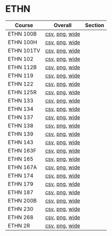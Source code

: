 # ETHN

| Course | Overall | Section |
| ------ | ------- | ------- |
| ETHN 100B | [csv](https://github.com/UCSD-Historical-Enrollment-Data/2025Winter/blob/main/overall/ETHN%20100B.csv), [png](https://raw.githubusercontent.com/UCSD-Historical-Enrollment-Data/2025Winter/main/plot_overall/ETHN%20100B.png), [wide](https://raw.githubusercontent.com/UCSD-Historical-Enrollment-Data/2025Winter/main/plot_overall_wide/ETHN%20100B.png) |  |
| ETHN 100H | [csv](https://github.com/UCSD-Historical-Enrollment-Data/2025Winter/blob/main/overall/ETHN%20100H.csv), [png](https://raw.githubusercontent.com/UCSD-Historical-Enrollment-Data/2025Winter/main/plot_overall/ETHN%20100H.png), [wide](https://raw.githubusercontent.com/UCSD-Historical-Enrollment-Data/2025Winter/main/plot_overall_wide/ETHN%20100H.png) |  |
| ETHN 101TV | [csv](https://github.com/UCSD-Historical-Enrollment-Data/2025Winter/blob/main/overall/ETHN%20101TV.csv), [png](https://raw.githubusercontent.com/UCSD-Historical-Enrollment-Data/2025Winter/main/plot_overall/ETHN%20101TV.png), [wide](https://raw.githubusercontent.com/UCSD-Historical-Enrollment-Data/2025Winter/main/plot_overall_wide/ETHN%20101TV.png) |  |
| ETHN 102 | [csv](https://github.com/UCSD-Historical-Enrollment-Data/2025Winter/blob/main/overall/ETHN%20102.csv), [png](https://raw.githubusercontent.com/UCSD-Historical-Enrollment-Data/2025Winter/main/plot_overall/ETHN%20102.png), [wide](https://raw.githubusercontent.com/UCSD-Historical-Enrollment-Data/2025Winter/main/plot_overall_wide/ETHN%20102.png) |  |
| ETHN 112B | [csv](https://github.com/UCSD-Historical-Enrollment-Data/2025Winter/blob/main/overall/ETHN%20112B.csv), [png](https://raw.githubusercontent.com/UCSD-Historical-Enrollment-Data/2025Winter/main/plot_overall/ETHN%20112B.png), [wide](https://raw.githubusercontent.com/UCSD-Historical-Enrollment-Data/2025Winter/main/plot_overall_wide/ETHN%20112B.png) |  |
| ETHN 119 | [csv](https://github.com/UCSD-Historical-Enrollment-Data/2025Winter/blob/main/overall/ETHN%20119.csv), [png](https://raw.githubusercontent.com/UCSD-Historical-Enrollment-Data/2025Winter/main/plot_overall/ETHN%20119.png), [wide](https://raw.githubusercontent.com/UCSD-Historical-Enrollment-Data/2025Winter/main/plot_overall_wide/ETHN%20119.png) |  |
| ETHN 122 | [csv](https://github.com/UCSD-Historical-Enrollment-Data/2025Winter/blob/main/overall/ETHN%20122.csv), [png](https://raw.githubusercontent.com/UCSD-Historical-Enrollment-Data/2025Winter/main/plot_overall/ETHN%20122.png), [wide](https://raw.githubusercontent.com/UCSD-Historical-Enrollment-Data/2025Winter/main/plot_overall_wide/ETHN%20122.png) |  |
| ETHN 125R | [csv](https://github.com/UCSD-Historical-Enrollment-Data/2025Winter/blob/main/overall/ETHN%20125R.csv), [png](https://raw.githubusercontent.com/UCSD-Historical-Enrollment-Data/2025Winter/main/plot_overall/ETHN%20125R.png), [wide](https://raw.githubusercontent.com/UCSD-Historical-Enrollment-Data/2025Winter/main/plot_overall_wide/ETHN%20125R.png) |  |
| ETHN 133 | [csv](https://github.com/UCSD-Historical-Enrollment-Data/2025Winter/blob/main/overall/ETHN%20133.csv), [png](https://raw.githubusercontent.com/UCSD-Historical-Enrollment-Data/2025Winter/main/plot_overall/ETHN%20133.png), [wide](https://raw.githubusercontent.com/UCSD-Historical-Enrollment-Data/2025Winter/main/plot_overall_wide/ETHN%20133.png) |  |
| ETHN 134 | [csv](https://github.com/UCSD-Historical-Enrollment-Data/2025Winter/blob/main/overall/ETHN%20134.csv), [png](https://raw.githubusercontent.com/UCSD-Historical-Enrollment-Data/2025Winter/main/plot_overall/ETHN%20134.png), [wide](https://raw.githubusercontent.com/UCSD-Historical-Enrollment-Data/2025Winter/main/plot_overall_wide/ETHN%20134.png) |  |
| ETHN 137 | [csv](https://github.com/UCSD-Historical-Enrollment-Data/2025Winter/blob/main/overall/ETHN%20137.csv), [png](https://raw.githubusercontent.com/UCSD-Historical-Enrollment-Data/2025Winter/main/plot_overall/ETHN%20137.png), [wide](https://raw.githubusercontent.com/UCSD-Historical-Enrollment-Data/2025Winter/main/plot_overall_wide/ETHN%20137.png) |  |
| ETHN 138 | [csv](https://github.com/UCSD-Historical-Enrollment-Data/2025Winter/blob/main/overall/ETHN%20138.csv), [png](https://raw.githubusercontent.com/UCSD-Historical-Enrollment-Data/2025Winter/main/plot_overall/ETHN%20138.png), [wide](https://raw.githubusercontent.com/UCSD-Historical-Enrollment-Data/2025Winter/main/plot_overall_wide/ETHN%20138.png) |  |
| ETHN 139 | [csv](https://github.com/UCSD-Historical-Enrollment-Data/2025Winter/blob/main/overall/ETHN%20139.csv), [png](https://raw.githubusercontent.com/UCSD-Historical-Enrollment-Data/2025Winter/main/plot_overall/ETHN%20139.png), [wide](https://raw.githubusercontent.com/UCSD-Historical-Enrollment-Data/2025Winter/main/plot_overall_wide/ETHN%20139.png) |  |
| ETHN 143 | [csv](https://github.com/UCSD-Historical-Enrollment-Data/2025Winter/blob/main/overall/ETHN%20143.csv), [png](https://raw.githubusercontent.com/UCSD-Historical-Enrollment-Data/2025Winter/main/plot_overall/ETHN%20143.png), [wide](https://raw.githubusercontent.com/UCSD-Historical-Enrollment-Data/2025Winter/main/plot_overall_wide/ETHN%20143.png) |  |
| ETHN 163F | [csv](https://github.com/UCSD-Historical-Enrollment-Data/2025Winter/blob/main/overall/ETHN%20163F.csv), [png](https://raw.githubusercontent.com/UCSD-Historical-Enrollment-Data/2025Winter/main/plot_overall/ETHN%20163F.png), [wide](https://raw.githubusercontent.com/UCSD-Historical-Enrollment-Data/2025Winter/main/plot_overall_wide/ETHN%20163F.png) |  |
| ETHN 165 | [csv](https://github.com/UCSD-Historical-Enrollment-Data/2025Winter/blob/main/overall/ETHN%20165.csv), [png](https://raw.githubusercontent.com/UCSD-Historical-Enrollment-Data/2025Winter/main/plot_overall/ETHN%20165.png), [wide](https://raw.githubusercontent.com/UCSD-Historical-Enrollment-Data/2025Winter/main/plot_overall_wide/ETHN%20165.png) |  |
| ETHN 167A | [csv](https://github.com/UCSD-Historical-Enrollment-Data/2025Winter/blob/main/overall/ETHN%20167A.csv), [png](https://raw.githubusercontent.com/UCSD-Historical-Enrollment-Data/2025Winter/main/plot_overall/ETHN%20167A.png), [wide](https://raw.githubusercontent.com/UCSD-Historical-Enrollment-Data/2025Winter/main/plot_overall_wide/ETHN%20167A.png) |  |
| ETHN 174 | [csv](https://github.com/UCSD-Historical-Enrollment-Data/2025Winter/blob/main/overall/ETHN%20174.csv), [png](https://raw.githubusercontent.com/UCSD-Historical-Enrollment-Data/2025Winter/main/plot_overall/ETHN%20174.png), [wide](https://raw.githubusercontent.com/UCSD-Historical-Enrollment-Data/2025Winter/main/plot_overall_wide/ETHN%20174.png) |  |
| ETHN 179 | [csv](https://github.com/UCSD-Historical-Enrollment-Data/2025Winter/blob/main/overall/ETHN%20179.csv), [png](https://raw.githubusercontent.com/UCSD-Historical-Enrollment-Data/2025Winter/main/plot_overall/ETHN%20179.png), [wide](https://raw.githubusercontent.com/UCSD-Historical-Enrollment-Data/2025Winter/main/plot_overall_wide/ETHN%20179.png) |  |
| ETHN 187 | [csv](https://github.com/UCSD-Historical-Enrollment-Data/2025Winter/blob/main/overall/ETHN%20187.csv), [png](https://raw.githubusercontent.com/UCSD-Historical-Enrollment-Data/2025Winter/main/plot_overall/ETHN%20187.png), [wide](https://raw.githubusercontent.com/UCSD-Historical-Enrollment-Data/2025Winter/main/plot_overall_wide/ETHN%20187.png) |  |
| ETHN 200B | [csv](https://github.com/UCSD-Historical-Enrollment-Data/2025Winter/blob/main/overall/ETHN%20200B.csv), [png](https://raw.githubusercontent.com/UCSD-Historical-Enrollment-Data/2025Winter/main/plot_overall/ETHN%20200B.png), [wide](https://raw.githubusercontent.com/UCSD-Historical-Enrollment-Data/2025Winter/main/plot_overall_wide/ETHN%20200B.png) |  |
| ETHN 230 | [csv](https://github.com/UCSD-Historical-Enrollment-Data/2025Winter/blob/main/overall/ETHN%20230.csv), [png](https://raw.githubusercontent.com/UCSD-Historical-Enrollment-Data/2025Winter/main/plot_overall/ETHN%20230.png), [wide](https://raw.githubusercontent.com/UCSD-Historical-Enrollment-Data/2025Winter/main/plot_overall_wide/ETHN%20230.png) |  |
| ETHN 268 | [csv](https://github.com/UCSD-Historical-Enrollment-Data/2025Winter/blob/main/overall/ETHN%20268.csv), [png](https://raw.githubusercontent.com/UCSD-Historical-Enrollment-Data/2025Winter/main/plot_overall/ETHN%20268.png), [wide](https://raw.githubusercontent.com/UCSD-Historical-Enrollment-Data/2025Winter/main/plot_overall_wide/ETHN%20268.png) |  |
| ETHN 2R | [csv](https://github.com/UCSD-Historical-Enrollment-Data/2025Winter/blob/main/overall/ETHN%202R.csv), [png](https://raw.githubusercontent.com/UCSD-Historical-Enrollment-Data/2025Winter/main/plot_overall/ETHN%202R.png), [wide](https://raw.githubusercontent.com/UCSD-Historical-Enrollment-Data/2025Winter/main/plot_overall_wide/ETHN%202R.png) |  |
